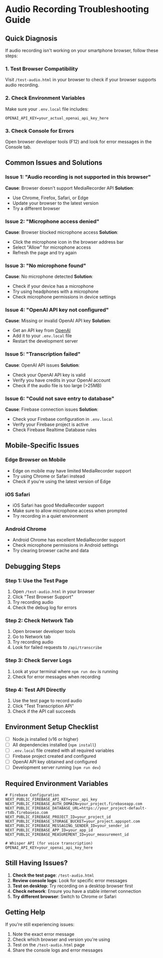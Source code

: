 # Audio Recording Troubleshooting Guide

## Quick Diagnosis

If audio recording isn't working on your smartphone browser, follow these steps:

### 1. Test Browser Compatibility
Visit `/test-audio.html` in your browser to check if your browser supports audio recording.

### 2. Check Environment Variables
Make sure your `.env.local` file includes:
```env
OPENAI_API_KEY=your_actual_openai_api_key_here
```

### 3. Check Console for Errors
Open browser developer tools (F12) and look for error messages in the Console tab.

## Common Issues and Solutions

### Issue 1: "Audio recording is not supported in this browser"
**Cause**: Browser doesn't support MediaRecorder API
**Solution**: 
- Use Chrome, Firefox, Safari, or Edge
- Update your browser to the latest version
- Try a different browser

### Issue 2: "Microphone access denied"
**Cause**: Browser blocked microphone access
**Solution**:
- Click the microphone icon in the browser address bar
- Select "Allow" for microphone access
- Refresh the page and try again

### Issue 3: "No microphone found"
**Cause**: No microphone detected
**Solution**:
- Check if your device has a microphone
- Try using headphones with a microphone
- Check microphone permissions in device settings

### Issue 4: "OpenAI API key not configured"
**Cause**: Missing or invalid OpenAI API key
**Solution**:
- Get an API key from [OpenAI](https://platform.openai.com/api-keys)
- Add it to your `.env.local` file
- Restart the development server

### Issue 5: "Transcription failed"
**Cause**: OpenAI API issues
**Solution**:
- Check your OpenAI API key is valid
- Verify you have credits in your OpenAI account
- Check if the audio file is too large (>25MB)

### Issue 6: "Could not save entry to database"
**Cause**: Firebase connection issues
**Solution**:
- Check your Firebase configuration in `.env.local`
- Verify your Firebase project is active
- Check Firebase Realtime Database rules

## Mobile-Specific Issues

### Edge Browser on Mobile
- Edge on mobile may have limited MediaRecorder support
- Try using Chrome or Safari instead
- Check if you're using the latest version of Edge

### iOS Safari
- iOS Safari has good MediaRecorder support
- Make sure to allow microphone access when prompted
- Try recording in a quiet environment

### Android Chrome
- Android Chrome has excellent MediaRecorder support
- Check microphone permissions in Android settings
- Try clearing browser cache and data

## Debugging Steps

### Step 1: Use the Test Page
1. Open `/test-audio.html` in your browser
2. Click "Test Browser Support"
3. Try recording audio
4. Check the debug log for errors

### Step 2: Check Network Tab
1. Open browser developer tools
2. Go to Network tab
3. Try recording audio
4. Look for failed requests to `/api/transcribe`

### Step 3: Check Server Logs
1. Look at your terminal where `npm run dev` is running
2. Check for error messages when recording

### Step 4: Test API Directly
1. Use the test page to record audio
2. Click "Test Transcription API"
3. Check if the API call succeeds

## Environment Setup Checklist

- [ ] Node.js installed (v16 or higher)
- [ ] All dependencies installed (`npm install`)
- [ ] `.env.local` file created with all required variables
- [ ] Firebase project created and configured
- [ ] OpenAI API key obtained and configured
- [ ] Development server running (`npm run dev`)

## Required Environment Variables

```env
# Firebase Configuration
NEXT_PUBLIC_FIREBASE_API_KEY=your_api_key
NEXT_PUBLIC_FIREBASE_AUTH_DOMAIN=your_project.firebaseapp.com
NEXT_PUBLIC_FIREBASE_DATABASE_URL=https://your_project-default-rtdb.firebaseio.com
NEXT_PUBLIC_FIREBASE_PROJECT_ID=your_project_id
NEXT_PUBLIC_FIREBASE_STORAGE_BUCKET=your_project.appspot.com
NEXT_PUBLIC_FIREBASE_MESSAGING_SENDER_ID=your_sender_id
NEXT_PUBLIC_FIREBASE_APP_ID=your_app_id
NEXT_PUBLIC_FIREBASE_MEASUREMENT_ID=your_measurement_id

# Whisper API (for voice transcription)
OPENAI_API_KEY=your_openai_api_key_here
```

## Still Having Issues?

1. **Check the test page**: `/test-audio.html`
2. **Review console logs**: Look for specific error messages
3. **Test on desktop**: Try recording on a desktop browser first
4. **Check network**: Ensure you have a stable internet connection
5. **Try different browser**: Switch to Chrome or Safari

## Getting Help

If you're still experiencing issues:
1. Note the exact error message
2. Check which browser and version you're using
3. Test on the `/test-audio.html` page
4. Share the console logs and error messages 